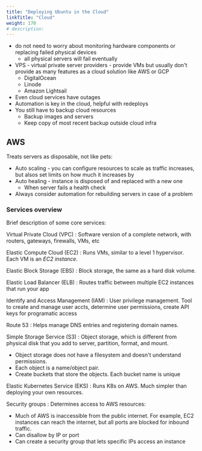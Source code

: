 ```yaml
---
title: "Deploying Ubuntu in the Cloud"
linkTitle: "Cloud"
weight: 170
# description:
---
```



- do not need to worry about monitoring hardware components or replacing failed physical devices
  - all physical servers will fail eventually
- VPS - virtual private server providers - provide VMs but usually don't provide as many features as a cloud solution like AWS or GCP
  - DigitalOcean
  - Linode
  - Amazon Lightsail
- Even cloud services have outages
- Automation is key in the cloud, helpful with redeploys
- You still have to backup cloud resources
  - Backup images and servers
  - Keep copy of most recent backup outside cloud infra

## AWS

Treats servers as disposable, not like pets:
- Auto scaling - you can configure resources to scale as traffic increases, but alsos set limits on how much it increases by
- Auto healing - instance is disposed of and replaced with a new one
  - When server fails a health check
- Always consider automation for rebuilding servers in case of a problem

### Services overview

Brief description of some core services:

Virtual Private Cloud (VPC)
: Software version of a complete network, with routers, gateways, firewalls, VMs, etc

Elastic Compute Cloud (EC2)
: Runs VMs, similar to a level 1 hypervisor. Each VM is an _EC2 instance_.

Elastic Block Storage (EBS)
: Block storage, the same as a hard disk volume.

Elastic Load Balancer (ELB)
: Routes traffic between multiple EC2 instances that run your app

Identify and Access Management (IAM)
: User privilege management. Tool to create and manage user accts, determine user permissions, create API keys for programatic access

Route 53
: Helps manage DNS entries and registering domain names.

Simple Storage Service (S3)
: Object storage, which is different from physical disk that you add to server, partition, format, and mount.
  - Object storage does not have a filesystem and doesn't understand permissions.
  - Each object is a name/object pair.
  - Create buckets that store the objects. Each bucket name is unique

Elastic Kubernetes Service (EKS)
: Runs K8s on AWS. Much simpler than deploying your own resources.

Security groups
: Determines access to AWS resources:
  - Much of AWS is inaccessible from the public internet. For example, EC2 instances can reach the internet, but all ports are blocked for inbound traffic.
  - Can disallow by IP or port
  - Can create a security group that lets specific IPs access an instance

